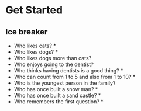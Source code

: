 
# Get Started

## Ice breaker

- Who likes cats? *
- Who likes dogs? *
- Who likes dogs more than cats? 
- Who enjoys going to the dentist?
- Who thinks having dentists is a good thing? *
- Who can count from 1 to 5 and also from 1 to 10? *
- Who is the youngest person in the family?	
- Who has once built a snow man? *
- Who has once built a sand castle? *
- Who remembers the first question? *

